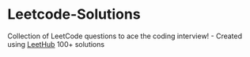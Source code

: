 # Leetcode-Solutions
Collection of LeetCode questions to ace the coding interview! - Created using [LeetHub](https://github.com/QasimWani/LeetHub)
100+ solutions
